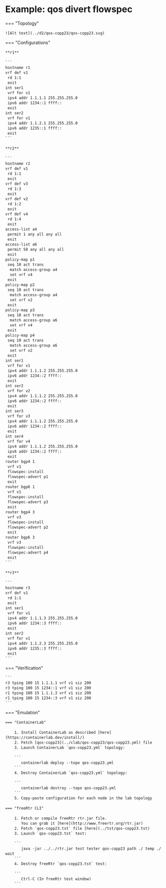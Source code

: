 # Example: qos divert flowspec

=== "Topology"

    ![Alt text](../d2/qos-copp23/qos-copp23.svg)

=== "Configurations"

    **r1**

    ```
    hostname r1
    vrf def v1
     rd 1:1
     exit
    int ser1
     vrf for v1
     ipv4 addr 1.1.1.1 255.255.255.0
     ipv6 addr 1234::1 ffff::
     exit
    int ser2
     vrf for v1
     ipv4 addr 1.1.2.1 255.255.255.0
     ipv6 addr 1235::1 ffff::
     exit
    ```

    **r2**

    ```
    hostname r2
    vrf def v1
     rd 1:1
     exit
    vrf def v3
     rd 1:3
     exit
    vrf def v2
     rd 1:2
     exit
    vrf def v4
     rd 1:4
     exit
    access-list a4
     permit 1 any all any all
     exit
    access-list a6
     permit 58 any all any all
     exit
    policy-map p1
     seq 10 act trans
      match access-group a4
      set vrf v4
     exit
    policy-map p2
     seq 10 act trans
      match access-group a4
      set vrf v2
     exit
    policy-map p3
     seq 10 act trans
      match access-group a6
      set vrf v4
     exit
    policy-map p4
     seq 10 act trans
      match access-group a6
      set vrf v2
     exit
    int ser1
     vrf for v1
     ipv4 addr 1.1.1.2 255.255.255.0
     ipv6 addr 1234::2 ffff::
     exit
    int ser2
     vrf for v2
     ipv4 addr 1.1.1.2 255.255.255.0
     ipv6 addr 1234::2 ffff::
     exit
    int ser3
     vrf for v3
     ipv4 addr 1.1.1.2 255.255.255.0
     ipv6 addr 1234::2 ffff::
     exit
    int ser4
     vrf for v4
     ipv4 addr 1.1.1.2 255.255.255.0
     ipv6 addr 1234::2 ffff::
     exit
    router bgp4 1
     vrf v1
     flowspec-install
     flowspec-advert p1
     exit
    router bgp6 1
     vrf v1
     flowspec-install
     flowspec-advert p3
     exit
    router bgp4 3
     vrf v3
     flowspec-install
     flowspec-advert p2
     exit
    router bgp6 3
     vrf v3
     flowspec-install
     flowspec-advert p4
     exit
    ```

    **r3**

    ```
    hostname r3
    vrf def v1
     rd 1:1
     exit
    int ser1
     vrf for v1
     ipv4 addr 1.1.1.3 255.255.255.0
     ipv6 addr 1234::3 ffff::
     exit
    int ser2
     vrf for v1
     ipv4 addr 1.1.2.3 255.255.255.0
     ipv6 addr 1235::3 ffff::
     exit
    ```

=== "Verification"

    ```
    r3 tping 100 15 1.1.1.1 vrf v1 siz 200
    r3 tping 100 15 1234::1 vrf v1 siz 200
    r1 tping 100 15 1.1.1.3 vrf v1 siz 200
    r1 tping 100 15 1234::3 vrf v1 siz 200
    ```

=== "Emulation"

    === "ContainerLab"

        1. Install ContainerLab as described [here](https://containerlab.dev/install/)  
        2. Fetch [qos-copp23](../clab/qos-copp23/qos-copp23.yml) file  
        3. Launch ContainerLab `qos-copp23.yml` topology:  

        ```
           containerlab deploy --topo qos-copp23.yml  
        ```
        4. Destroy ContainerLab `qos-copp23.yml` topology:  

        ```
           containerlab destroy --topo qos-copp23.yml  
        ```
        5. Copy-paste configuration for each node in the lab topology

    === "freeRtr CLI"

        1. Fetch or compile freeRtr rtr.jar file.  
           You can grab it [here](http://www.freertr.org/rtr.jar)  
        2. Fetch `qos-copp23.tst` file [here](../tst/qos-copp23.tst)  
        3. Launch `qos-copp23.tst` test:  

        ```
           java -jar ../../rtr.jar test tester qos-copp23 path ./ temp ./ wait
        ```
        4. Destroy freeRtr `qos-copp23.tst` test:  

        ```
           Ctrl-C (In freeRtr test window)
        ```

